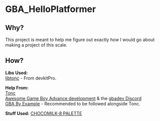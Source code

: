 # GBA_HelloPlatformer

## Why?
 This project is meant to help me figure out exactly _how_ I would go about making a project of this scale.

## How?
 **Libs Used:**  
     [libtonc](https://devkitpro.org/wiki/Getting_Started) - From devkitPro.
 
 **Help From:**  
     [Tonc](https://www.coranac.com/tonc/text/)  
     [Awesome Game Boy Advance development](https://github.com/gbadev-org/awesome-gbadev) & the [gbadev Discord](https://discord.io/gbadev)  
     [GBA By Example](http://kylehalladay.com/archive.html) - Recommended to be followed alongside Tonc.  

 **Stuff Used:**
     [CHOCOMILK-8 PALETTE](https://lospec.com/palette-list/chocomilk-8)  